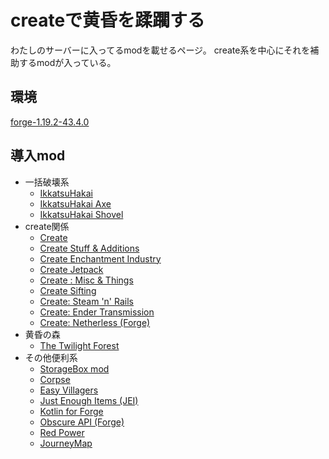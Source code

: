 # createで黄昏を蹂躙する
わたしのサーバーに入ってるmodを載せるページ。
create系を中心にそれを補助するmodが入っている。

## 環境
[forge-1.19.2-43.4.0](https://files.minecraftforge.net/net/minecraftforge/forge/index_1.19.2.html)

## 導入mod
* 一括破壊系
    * [IkkatsuHakai](https://www.curseforge.com/minecraft/mc-mods/break-all-of-the-same-block-and-more)
    * [IkkatsuHakai Axe](https://www.curseforge.com/minecraft/mc-mods/ikkatsuhakai-axe)
    * [IkkatsuHakai Shovel](https://www.curseforge.com/minecraft/mc-mods/digall)
* create関係
    * [Create](https://www.curseforge.com/minecraft/mc-mods/create)
    * [Create Stuff & Additions](https://www.curseforge.com/minecraft/mc-mods/create-stuff-additions)
    * [Create Enchantment Industry](https://www.curseforge.com/minecraft/mc-mods/create-enchantment-industry)
    * [Create Jetpack](https://www.curseforge.com/minecraft/mc-mods/create-jetpack)
    * [Create : Misc & Things](https://www.curseforge.com/minecraft/mc-mods/create-misc-and-things)
    * [Create Sifting](https://www.curseforge.com/minecraft/mc-mods/create-sifting)
    * [Create: Steam 'n' Rails](https://www.curseforge.com/minecraft/mc-mods/create-steam-n-rails)
    * [Create: Ender Transmission](https://www.curseforge.com/minecraft/mc-mods/create-ender-transmission)
    * [Create: Netherless (Forge)](https://www.curseforge.com/minecraft/mc-mods/create-netherless)
* 黄昏の森
    * [The Twilight Forest](https://www.curseforge.com/minecraft/mc-mods/the-twilight-forest)
* その他便利系
    * [StorageBox mod](https://www.curseforge.com/minecraft/mc-mods/storagebox-mod)
    * [Corpse](https://www.curseforge.com/minecraft/mc-mods/corpse)
    * [Easy Villagers](https://www.curseforge.com/minecraft/mc-mods/easy-villagers)
    * [Just Enough Items (JEI)](https://www.curseforge.com/minecraft/mc-mods/jei)
    * [Kotlin for Forge](https://www.curseforge.com/minecraft/mc-mods/kotlin-for-forge)
    * [Obscure API (Forge)](https://www.curseforge.com/minecraft/mc-mods/obscure-api)
    * [Red Power](https://www.curseforge.com/minecraft/mc-mods/red-power)
    * [JourneyMap](https://www.curseforge.com/minecraft/mc-mods/journeymap)

